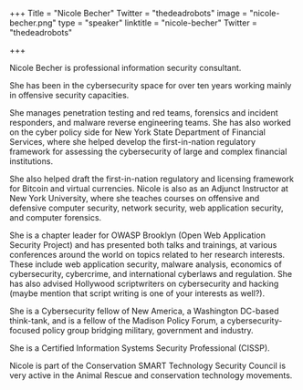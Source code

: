 +++
Title = "Nicole Becher"
Twitter = "thedeadrobots"
image = "nicole-becher.png"
type = "speaker"
linktitle = "nicole-becher"
Twitter = "thedeadrobots"

+++

Nicole Becher is professional information security consultant. 

She has been in the cybersecurity space for over ten years working mainly in offensive security capacities.

She manages penetration testing and red teams, forensics and incident responders, and malware reverse engineering teams. She has also worked on the cyber policy side for New York State Department of Financial Services, where she helped develop the first-in-nation regulatory framework for assessing the cybersecurity of large and complex financial institutions. 

She also helped draft the first-in-nation regulatory and licensing framework for Bitcoin and virtual currencies. Nicole is also as an Adjunct Instructor at New York University, where she teaches courses on offensive and defensive computer security, network security, web application security, and computer forensics. 

She is a chapter leader for OWASP Brooklyn (Open Web Application Security Project) and has presented both talks and trainings, at various conferences around the world on topics related to her research interests. These include web application security, malware analysis, economics of cybersecurity, cybercrime, and international cyberlaws and regulation. She has also advised Hollywood scriptwriters on cybersecurity and hacking (maybe mention that script writing is one of your interests as well?). 

She is a Cybersecurity fellow of New America, a Washington DC-based think-tank, and is a fellow of the Madison Policy Forum, a cybersecurity-focused policy group bridging military, government and industry. 

She is a Certified Information Systems Security Professional (CISSP). 

Nicole is part of the Conservation SMART Technology Security Council is very active in the Animal Rescue and conservation technology movements.
